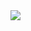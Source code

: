 <img src="https://capsule-render.vercel.app/api?type=egg&color=0067a3&height=140&section=header&text=Hello,aeyongworld!&fontSize=70" />

